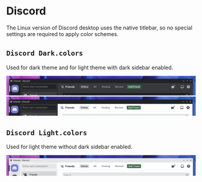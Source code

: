 # Discord

The Linux version of Discord desktop uses the native titlebar, so no special settings are required to apply color schemes.

## `Discord Dark.colors`

Used for dark theme and for light theme with dark sidebar enabled.

![](/.github/discord%20dark.png)
![](/.github/discord%20light%20with%20dark%20sidebar.png)

## `Discord Light.colors`

Used for light theme without dark sidebar enabled.

![](/.github/discord%20light.png)
